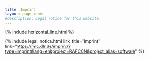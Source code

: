 ```yaml
---
title: Imprint
layout: page_inner
#description: Legal notice for this website.
---
```


{% include horizontal_line.html %}

{% include legal_notice.html link_title="Imprint" link="https://rmc.dlr.de/imprint/?type=imprint&lang=en&project=RAFCON&project_alias=software" %}